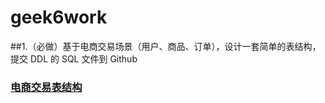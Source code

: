 # geek6work

##1.（必做）基于电商交易场景（用户、商品、订单），设计一套简单的表结构，提交 DDL 的 SQL 文件到 Github
### [电商交易表结构](https://github.com/hafizgoo/geek6work/blob/main/shopping.sql)
